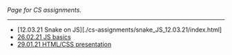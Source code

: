 *Page for CS assignments.*

---

- [12.03.21 Snake on JS][./cs-assignments/snake_JS_12.03.21/index.html]
- [26.02.21 JS basics](./cs-assignments/JS_basics_26.02.21/index.html)
- [29.01.21 HTML/CSS presentation](cs-assignments/presentation_29.01.21/index.html)
